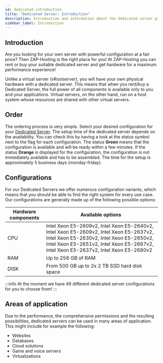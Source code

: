 ```yaml
---
id: dedicated-introduction
title: "Dedicated Server: Introduction"
description: Introduction and information about the dedicated server product from ZAP-Hosting - ZAP-Hosting.com documentation
sidebar_label: Introduction
---
```




## Introduction

Are you looking for your own server with powerful configuration at a fair price? Then ZAP-Hosting is the right place for you! At ZAP-Hosting you can rent or buy your suitable dedicated server and get hardware for a maximum performance experience! 

Unlike a virtual server (vRootserver), you will have your own physical hardware with a dedicated server. This means that when you rent/buy a Dedicated Server, the full power of all components is available only to you and your applications. Virtual servers, on the other hand, run on a host system whose resources are shared with other virtual servers.



## Order

The ordering process is very simple. Select your desired configuration for your [Dedicated Server](https://zap-hosting.com/en/dedicated-server-hosting/). The setup time of the dedicated server depends on the availability. You can check this by having a look at the status symbol next to the flag for each configuration. The status **Green** means that the configuration is available and will be ready within a few minutes. If the status **Orange** is displayed for the configuration, the configuration is not immediately available and has to be assembled. The time for the setup is approximately 5 business days (monday-friday).



## Configurations

For our Dedicated Servers we offer numerous configuration variants, which means that you should be able to find the right system for every use case. Our configurations are generally made up of the following possible options:

| Hardware components | Available options                                            |
| ------------------- | ------------------------------------------------------------ |
| CPU                 | Intel Xeon E5-2609v2, Intel Xeon E5-2640v2, Intel Xeon E5-2609v2, Intel Xeon E5-2637v2, Intel Xeon E5-2630v2, Intel Xeon E5-2650v2, Intel Xeon E5-2651v2, Intel Xeon E5-2667v2, Intel Xeon E5-2637v2, Intel Xeon E5-2680v2 |
| RAM                 | Up to 256 GB of RAM                                          |
| DISK                | From 500 GB up to 2x 2 TB SSD hard disk space                |

:::info
At the moment we have 49 different dedicated server configurations for you to choose from!
:::



## Areas of application

Due to the performance, the comprehensive permissions and the resulting possibilities, dedicated servers can be used in many areas of application. This might include for example the following:

- Websites 
- Databases
- Cloud solutions
- Game and voice servers
- Virtualizations